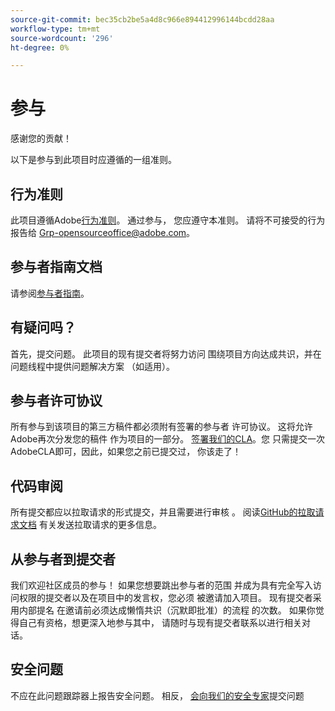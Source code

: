 ```yaml
---
source-git-commit: bec35cb2be5a4d8c966e894412996144bcdd28aa
workflow-type: tm+mt
source-wordcount: '296'
ht-degree: 0%

---
```

# 参与

感谢您的贡献！

以下是参与到此项目时应遵循的一组准则。

## 行为准则

此项目遵循Adobe[行为准则](code-of-conduct.md)。 通过参与，
您应遵守本准则。 请将不可接受的行为报告给
[Grp-opensourceoffice@adobe.com](mailto:Grp-opensourceoffice@adobe.com)。

## 参与者指南文档

请参阅[参与者指南](https://docs.adobe.com/content/help/en/contributor/contributor-guide/introduction.html)。

## 有疑问吗？

首先，提交问题。 此项目的现有提交者将努力访问
围绕项目方向达成共识，并在问题线程中提供问题解决方案
（如适用）。

## 参与者许可协议

所有参与到该项目的第三方稿件都必须附有签署的参与者
许可协议。 这将允许Adobe再次分发您的稿件
作为项目的一部分。 [签署我们的CLA](http://opensource.adobe.com/cla.html)。您
只需提交一次AdobeCLA即可，因此，如果您之前已提交过，
你该走了！

## 代码审阅

所有提交都应以拉取请求的形式提交，并且需要进行审核
。 阅读[GitHub的拉取请求文档](https://help.github.com/articles/about-pull-requests/)
有关发送拉取请求的更多信息。

<!--
Lastly, please follow the [pull request template](PULL_REQUEST_TEMPLATE.md) when
submitting a pull request!
-->

## 从参与者到提交者

我们欢迎社区成员的参与！ 如果您想要跳出参与者的范围
并成为具有完全写入访问权限的提交者以及在项目中的发言权，您必须
被邀请加入项目。 现有提交者采用内部提名
在邀请前必须达成懒惰共识（沉默即批准）的流程
的次数。 如果你觉得自己有资格，想更深入地参与其中，
请随时与现有提交者联系以进行相关对话。

## 安全问题

不应在此问题跟踪器上报告安全问题。 相反， [会向我们的安全专家](https://helpx.adobe.com/security/alertus.html)提交问题
